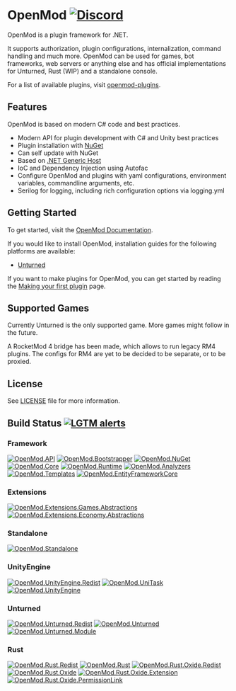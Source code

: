 # OpenMod [![Discord](https://img.shields.io/discord/666327627124047872?label=Discord&style=for-the-badge)](https://discord.com/invite/jRrCJVm)

OpenMod is a plugin framework for .NET.

It supports authorization, plugin configurations, internalization, command handling and much more. OpenMod can be used for games, bot frameworks, web servers or anything else and has official implementations for Unturned, Rust (WIP) and a standalone console.

For a list of available plugins, visit [openmod-plugins](https://openmod.github.io/openmod-plugins).

## Features
OpenMod is based on modern C# code and best practices.
- Modern API for plugin development with C# and Unity best practices
- Plugin installation with [NuGet](https://nuget.org)
- Can self update with NuGet
- Based on [.NET Generic Host](https://docs.microsoft.com/en-us/aspnet/core/fundamentals/host/generic-host)
- IoC and Dependency Injection using Autofac
- Configure OpenMod and plugins with yaml configurations, environment variables, commandline arguments, etc.
- Serilog for logging, including rich configuration options via logging.yml

## Getting Started
To get started, visit the [OpenMod Documentation](https://openmod.github.io/openmod-docs/).

If you would like to install OpenMod, installation guides for the following platforms are available:
- [Unturned](https://openmod.github.io/openmod-docs/userdoc/installation/unturned.html)

If you want to make plugins for OpenMod, you can get started by reading the [Making your first plugin](https://openmod.github.io/openmod-docs/devdoc/guides/getting-started.html) page.

## Supported Games
Currently Unturned is the only supported game. More games might follow in the future.

A RocketMod 4 bridge has been made, which allows to run legacy RM4 plugins.
The configs for RM4 are yet to be decided to be separate, or to be proxied.

## License
See [LICENSE](LICENSE) file for more information.

## Build Status [![LGTM alerts](https://img.shields.io/lgtm/alerts/github/openmod/openmod?style=for-the-badge)](https://lgtm.com/projects/g/openmod/openmod/)
### Framework
[![OpenMod.API](https://github.com/openmod/OpenMod/workflows/OpenMod.API/badge.svg)](https://github.com/openmod/OpenMod/actions?query=workflow%3AOpenMod.API) [![OpenMod.Bootstrapper](https://github.com/openmod/OpenMod/workflows/OpenMod.Bootstrapper/badge.svg)](https://github.com/openmod/OpenMod/actions?query=workflow%3AOpenMod.Bootstrapper) [![OpenMod.NuGet](https://github.com/openmod/OpenMod/workflows/OpenMod.NuGet/badge.svg)](https://github.com/openmod/OpenMod/actions?query=workflow%3AOpenMod.NuGet) [![OpenMod.Core](https://github.com/openmod/OpenMod/workflows/OpenMod.Core/badge.svg)](https://github.com/openmod/OpenMod/actions?query=workflow%3AOpenMod.Core) [![OpenMod.Runtime](https://github.com/openmod/OpenMod/workflows/OpenMod.Runtime/badge.svg)](https://github.com/openmod/OpenMod/actions?query=workflow%3AOpenMod.Runtime) [![OpenMod.Analyzers](https://github.com/openmod/OpenMod/workflows/OpenMod.Analyzers/badge.svg)](https://github.com/openmod/OpenMod/actions?query=workflow%3AOpenMod.Analyzers) [![OpenMod.Templates](https://github.com/openmod/OpenMod/workflows/OpenMod.Templates/badge.svg)](https://github.com/openmod/OpenMod/actions?query=workflow%3AOpenMod.Templates) [![OpenMod.EntityFrameworkCore](https://github.com/openmod/OpenMod/workflows/OpenMod.EntityFrameworkCore/badge.svg)](https://github.com/openmod/OpenMod/actions?query=workflow%3AOpenMod.EntityFrameworkCore)

### Extensions
[![OpenMod.Extensions.Games.Abstractions](https://github.com/openmod/OpenMod/workflows/OpenMod.Extensions.Games.Abstractions/badge.svg)](https://github.com/openmod/OpenMod/actions?query=workflow%3AOpenMod.Extensions.Games.Abstractions) [![OpenMod.Extensions.Economy.Abstractions](https://github.com/openmod/OpenMod/workflows/OpenMod.Extensions.Economy.Abstractions/badge.svg)](https://github.com/openmod/OpenMod/actions?query=workflow%3AOpenMod.Extensions.Economy.Abstractions)

### Standalone
[![OpenMod.Standalone](https://github.com/openmod/OpenMod/workflows/OpenMod.Standalone/badge.svg)](https://github.com/openmod/OpenMod/actions?query=workflow%3AOpenMod.Standalone)

### UnityEngine
[![OpenMod.UnityEngine.Redist](https://github.com/openmod/OpenMod/workflows/OpenMod.UnityEngine.Redist/badge.svg)](https://github.com/openmod/OpenMod/actions?query=workflow%3AOpenMod.UnityEngine.Redist) [![OpenMod.UniTask](https://github.com/openmod/OpenMod/workflows/OpenMod.UniTask/badge.svg)](https://github.com/openmod/OpenMod/actions?query=workflow%3AOpenMod.UniTask) [![OpenMod.UnityEngine](https://github.com/openmod/OpenMod/workflows/OpenMod.UnityEngine/badge.svg)](https://github.com/openmod/OpenMod/actions?query=workflow%3AOpenMod.UnityEngine)

### Unturned
[![OpenMod.Unturned.Redist](https://github.com/openmod/OpenMod/workflows/OpenMod.Unturned.Redist/badge.svg)](https://github.com/openmod/OpenMod/actions?query=workflow%3AOpenMod.Unturned.Redist) [![OpenMod.Unturned](https://github.com/openmod/OpenMod/workflows/OpenMod.Unturned/badge.svg)](https://github.com/openmod/OpenMod/actions?query=workflow%3AOpenMod.Unturned) [![OpenMod.Unturned.Module](https://github.com/openmod/OpenMod/workflows/OpenMod.Unturned.Module/badge.svg)](https://github.com/openmod/OpenMod/actions?query=workflow%3AOpenMod.Unturned.Module)

### Rust
[![OpenMod.Rust.Redist](https://github.com/openmod/OpenMod/workflows/OpenMod.Rust.Redist/badge.svg)](https://github.com/openmod/OpenMod/actions?query=workflow%3AOpenMod.Rust.Redist) [![OpenMod.Rust](https://github.com/openmod/OpenMod/workflows/OpenMod.Rust/badge.svg)](https://github.com/openmod/OpenMod/actions?query=workflow%3AOpenMod.Rust) [![OpenMod.Rust.Oxide.Redist](https://github.com/openmod/OpenMod/workflows/OpenMod.Rust.Oxide.Redist/badge.svg)](https://github.com/openmod/OpenMod/actions?query=workflow%3AOpenMod.Rust.Oxide.Redist) [![OpenMod.Rust.Oxide](https://github.com/openmod/OpenMod/workflows/OpenMod.Rust.Oxide/badge.svg)](https://github.com/openmod/OpenMod/actions?query=workflow%3AOpenMod.Rust.Oxide) [![OpenMod.Rust.Oxide.Extension](https://github.com/openmod/OpenMod/workflows/OpenMod.Rust.Oxide.Extension/badge.svg)](https://github.com/openmod/OpenMod/actions?query=workflow%3AOpenMod.Rust.Oxide.Extension) [![OpenMod.Rust.Oxide.PermissionLink](https://github.com/openmod/OpenMod/workflows/OpenMod.Rust.Oxide.PermissionLink/badge.svg)](https://github.com/openmod/OpenMod/actions?query=workflow%3AOpenMod.Rust.Oxide.PermissionLink)
